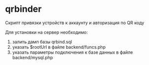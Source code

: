 qrbinder
========

Скрипт привязки устройств к аккаунту и авторизация по QR коду

Для установки на сервер необходимо:
1. залить дамп базы qrbind.sql
2. указать $rootUrl  в файле backend/funcs.php
3. указать параметры подключения к базе данных в файле backend/mysql.php
